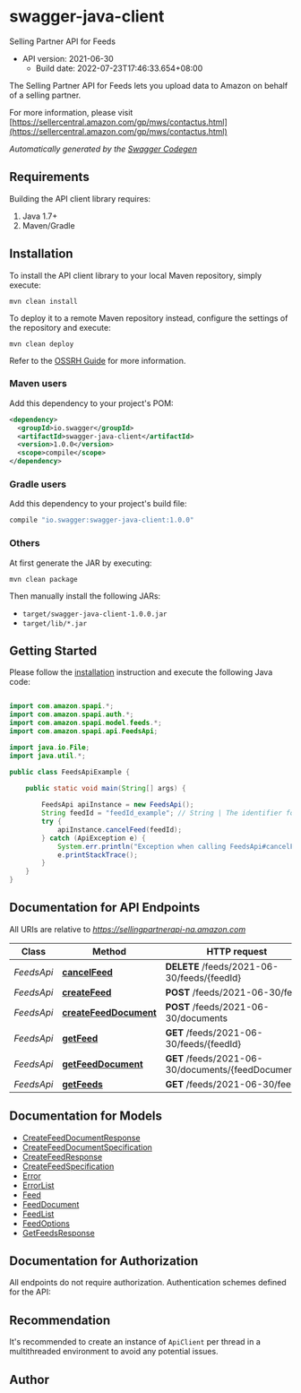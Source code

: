 # swagger-java-client

Selling Partner API for Feeds
- API version: 2021-06-30
  - Build date: 2022-07-23T17:46:33.654+08:00

The Selling Partner API for Feeds lets you upload data to Amazon on behalf of a selling partner.

  For more information, please visit [https://sellercentral.amazon.com/gp/mws/contactus.html](https://sellercentral.amazon.com/gp/mws/contactus.html)

*Automatically generated by the [Swagger Codegen](https://github.com/swagger-api/swagger-codegen)*


## Requirements

Building the API client library requires:
1. Java 1.7+
2. Maven/Gradle

## Installation

To install the API client library to your local Maven repository, simply execute:

```shell
mvn clean install
```

To deploy it to a remote Maven repository instead, configure the settings of the repository and execute:

```shell
mvn clean deploy
```

Refer to the [OSSRH Guide](http://central.sonatype.org/pages/ossrh-guide.html) for more information.

### Maven users

Add this dependency to your project's POM:

```xml
<dependency>
  <groupId>io.swagger</groupId>
  <artifactId>swagger-java-client</artifactId>
  <version>1.0.0</version>
  <scope>compile</scope>
</dependency>
```

### Gradle users

Add this dependency to your project's build file:

```groovy
compile "io.swagger:swagger-java-client:1.0.0"
```

### Others

At first generate the JAR by executing:

```shell
mvn clean package
```

Then manually install the following JARs:

* `target/swagger-java-client-1.0.0.jar`
* `target/lib/*.jar`

## Getting Started

Please follow the [installation](#installation) instruction and execute the following Java code:

```java

import com.amazon.spapi.*;
import com.amazon.spapi.auth.*;
import com.amazon.spapi.model.feeds.*;
import com.amazon.spapi.api.FeedsApi;

import java.io.File;
import java.util.*;

public class FeedsApiExample {

    public static void main(String[] args) {
        
        FeedsApi apiInstance = new FeedsApi();
        String feedId = "feedId_example"; // String | The identifier for the feed. This identifier is unique only in combination with a seller ID.
        try {
            apiInstance.cancelFeed(feedId);
        } catch (ApiException e) {
            System.err.println("Exception when calling FeedsApi#cancelFeed");
            e.printStackTrace();
        }
    }
}

```

## Documentation for API Endpoints

All URIs are relative to *https://sellingpartnerapi-na.amazon.com*

Class | Method | HTTP request | Description
------------ | ------------- | ------------- | -------------
*FeedsApi* | [**cancelFeed**](docs/FeedsApi.md#cancelFeed) | **DELETE** /feeds/2021-06-30/feeds/{feedId} | 
*FeedsApi* | [**createFeed**](docs/FeedsApi.md#createFeed) | **POST** /feeds/2021-06-30/feeds | 
*FeedsApi* | [**createFeedDocument**](docs/FeedsApi.md#createFeedDocument) | **POST** /feeds/2021-06-30/documents | 
*FeedsApi* | [**getFeed**](docs/FeedsApi.md#getFeed) | **GET** /feeds/2021-06-30/feeds/{feedId} | 
*FeedsApi* | [**getFeedDocument**](docs/FeedsApi.md#getFeedDocument) | **GET** /feeds/2021-06-30/documents/{feedDocumentId} | 
*FeedsApi* | [**getFeeds**](docs/FeedsApi.md#getFeeds) | **GET** /feeds/2021-06-30/feeds | 


## Documentation for Models

 - [CreateFeedDocumentResponse](docs/CreateFeedDocumentResponse.md)
 - [CreateFeedDocumentSpecification](docs/CreateFeedDocumentSpecification.md)
 - [CreateFeedResponse](docs/CreateFeedResponse.md)
 - [CreateFeedSpecification](docs/CreateFeedSpecification.md)
 - [Error](docs/Error.md)
 - [ErrorList](docs/ErrorList.md)
 - [Feed](docs/Feed.md)
 - [FeedDocument](docs/FeedDocument.md)
 - [FeedList](docs/FeedList.md)
 - [FeedOptions](docs/FeedOptions.md)
 - [GetFeedsResponse](docs/GetFeedsResponse.md)


## Documentation for Authorization

All endpoints do not require authorization.
Authentication schemes defined for the API:

## Recommendation

It's recommended to create an instance of `ApiClient` per thread in a multithreaded environment to avoid any potential issues.

## Author



